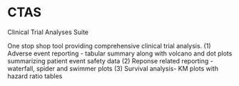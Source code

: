 # CTAS
Clinical Trial Analyses Suite


One stop shop tool providing comprehensive clinical trial analysis.
(1) Adverse event reporting - tabular summary along with volcano and dot plots summarizing patient event safety data
(2) Reponse related reporting - waterfall, spider and swimmer plots
(3) Survival analysis- KM plots with hazard ratio tables

